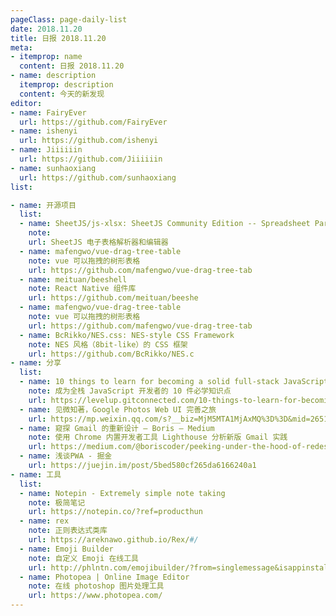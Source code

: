 ```yaml
---
pageClass: page-daily-list
date: 2018.11.20
title: 日报 2018.11.20
meta:
- itemprop: name
  content: 日报 2018.11.20
- name: description
  itemprop: description
  content: 今天的新发现
editor:
- name: FairyEver
  url: https://github.com/FairyEver
- name: ishenyi
  url: https://github.com/ishenyi
- name: Jiiiiiin
  url: https://github.com/Jiiiiiin
- name: sunhaoxiang
  url: https://github.com/sunhaoxiang
list:

- name: 开源项目
  list:
  - name: SheetJS/js-xlsx: SheetJS Community Edition -- Spreadsheet Parser and Writer
    note: 
    url: SheetJS 电子表格解析器和编辑器
  - name: mafengwo/vue-drag-tree-table
    note: vue 可以拖拽的树形表格
    url: https://github.com/mafengwo/vue-drag-tree-tab
  - name: meituan/beeshell
    note: React Native 组件库
    url: https://github.com/meituan/beeshe
  - name: mafengwo/vue-drag-tree-table
    note: vue 可以拖拽的树形表格
    url: https://github.com/mafengwo/vue-drag-tree-tab
  - name: BcRikko/NES.css: NES-style CSS Framework 
    note: NES 风格（8bit-like）的 CSS 框架
    url: https://github.com/BcRikko/NES.c
- name: 分享
  list:
  - name: 10 things to learn for becoming a solid full-stack JavaScript developer
    note: 成为全栈 JavaScript 开发者的 10 件必学知识点
    url: https://levelup.gitconnected.com/10-things-to-learn-for-becoming-a-solid-full-stack-javascript-developer-8b76467711ac
  - name: 见微知著，Google Photos Web UI 完善之旅
    url: https://mp.weixin.qq.com/s?__biz=MjM5MTA1MjAxMQ%3D%3D&mid=2651230449&idx=1&sn=aa5c67f9c33a206a45b28756a88b7c25#wechat_redirec
  - name: 窥探 Gmail 的重新设计 – Boris – Medium
    note: 使用 Chrome 内置开发者工具 Lighthouse 分析新版 Gmail 实践
    url: https://medium.com/@boriscoder/peeking-under-the-hood-of-redesigned-gmail-dd84b532e0f5
  - name: 浅谈PWA - 掘金
    url: https://juejin.im/post/5bed580cf265da6166240a1
- name: 工具
  list:
  - name: Notepin - Extremely simple note taking
    note: 极简笔记
    url: https://notepin.co/?ref=producthun
  - name: rex
    note: 正则表达式类库
    url: https://areknawo.github.io/Rex/#/
  - name: Emoji Builder
    note: 自定义 Emoji 在线工具
    url: http://phlntn.com/emojibuilder/?from=singlemessage&isappinstalled=0
  - name: Photopea | Online Image Editor
    note: 在线 photoshop 图片处理工具
    url: https://www.photopea.com/
---
```


<daily-list v-bind="$page.frontmatter"/>